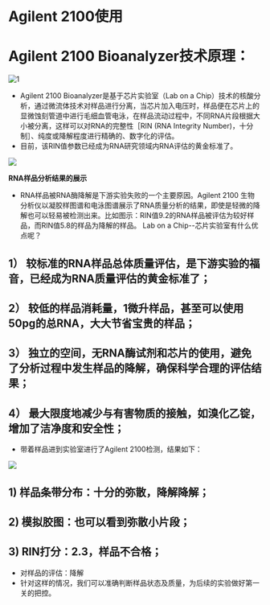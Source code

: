 # Agilent 2100使用

# Agilent 2100 Bioanalyzer技术原理：

![1](http://mmbiz.qpic.cn/mmbiz_png/d4n6H8VhWUOQysEUBhic3eMs0pHHMYrjTv9TibN6rib5k5ibE9YmAcFa6uFlNiarnjLo4rHr9aQvtjgBnznHvPrJ3zg/640?wx_fmt=png&wxfrom=5&wx_lazy=1)

- Agilent 2100 Bioanalyzer是基于芯片实验室（Lab on a Chip）技术的核酸分析，通过微流体技术对样品进行分离，当芯片加入电压时，样品便在芯片上的显微蚀刻管道中进行毛细血管电泳，在样品流动过程中，不同RNA片段根据大小被分离，这样可以对RNA的完整性［RIN (RNA Integrity Number)，十分制］、纯度或降解程度进行精确的、数字化的评估。
- 目前，该RIN值参数已经成为RNA研究领域内RNA评估的黄金标准了。

![](http://mmbiz.qpic.cn/mmbiz_png/d4n6H8VhWUOQysEUBhic3eMs0pHHMYrjTTsibuHnmicJOOVQicEDtnicq7ticjOxEe3ic3KLXISu6PtU60iciciam7pX5tXA/640?wx_fmt=png&wxfrom=5&wx_lazy=1)

**RNA样品分析结果的展示**
- RNA样品被RNA酶降解是下游实验失败的一个主要原因。Agilent 2100 生物分析仪以凝胶样图谱和电泳图谱展示了RNA质量分析的结果，即使是轻微的降解也可以轻易被检测出来。比如图示：RIN值9.2的RNA样品被评估为较好样品，而RIN值5.8的样品为降解的样品。
 Lab on a Chip--芯片实验室有什么优点呢？

## 1）  较标准的RNA样品总体质量评估，是下游实验的福音，已经成为RNA质量评估的黄金标准了；

## 2）  较低的样品消耗量，1微升样品，甚至可以使用50pg的总RNA，大大节省宝贵的样品；

## 3）  独立的空间，无RNA酶试剂和芯片的使用，避免了分析过程中发生样品的降解，确保科学合理的评估结果；

## 4）  最大限度地减少与有害物质的接触，如溴化乙锭，增加了洁净度和安全性；
- 带着样品进到实验室进行了Agilent 2100检测，结果如下：

![](http://mmbiz.qpic.cn/mmbiz_png/d4n6H8VhWUOQysEUBhic3eMs0pHHMYrjTH13Nn4R0RWz8y7L5UVgIZyyfIoOHLdd1SPia4KpsuzpLXsW39dGibdRw/640?wx_fmt=png&wxfrom=5&wx_lazy=1)

## 1) 样品条带分布：十分的弥散，降解降解；
## 2) 模拟胶图：也可以看到弥散小片段；
## 3) RIN打分：2.3，样品不合格；
- 对样品的评估：降解
- 针对这样的情况，我们可以准确判断样品状态及质量，为后续的实验做好第一关的把控。

